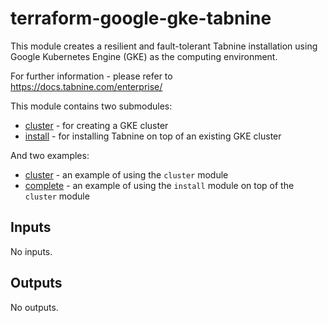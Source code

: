 # terraform-google-gke-tabnine

This module creates a resilient and fault-tolerant Tabnine installation using Google
Kubernetes Engine (GKE) as the computing environment.

For further information - please refer to https://docs.tabnine.com/enterprise/

This module contains two submodules:
- [cluster](modules/cluster) - for creating a GKE cluster 
- [install](modules/install) - for installing Tabnine on top of an existing GKE cluster

And two examples:
- [cluster](examples/cluster) - an example of using the `cluster` module
- [complete](examples/complete) - an example of using the `install` module on top of the `cluster` module

<!-- BEGIN_TF_DOCS -->
## Inputs

No inputs.

## Outputs

No outputs.
<!-- END_TF_DOCS -->